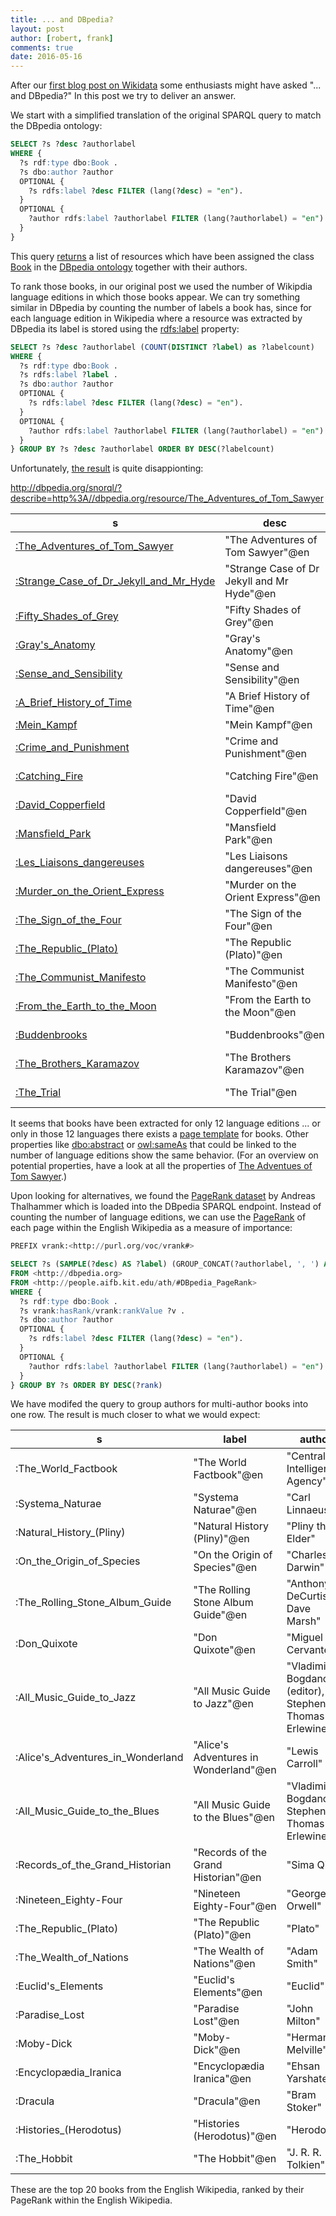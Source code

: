 ```yaml
---
title: ... and DBpedia?
layout: post
author: [robert, frank]
comments: true
date: 2016-05-16
---
```


After our
[first blog post on Wikidata](Wikidata-Meets-World-Literature) some
enthusiasts might have asked "... and DBpedia?" In this post we try to
deliver an answer.

We start with a simplified translation of the original SPARQL query to
match the DBpedia ontology:

~~~ sql
SELECT ?s ?desc ?authorlabel
WHERE {
  ?s rdf:type dbo:Book .
  ?s dbo:author ?author
  OPTIONAL {
    ?s rdfs:label ?desc FILTER (lang(?desc) = "en").
  }
  OPTIONAL {
    ?author rdfs:label ?authorlabel FILTER (lang(?authorlabel) = "en").
  }
}
~~~

This query [returns][query-book] a list of resources which have been
assigned the class
[Book](http://mappings.dbpedia.org/server/ontology/classes/Book) in
the
[DBpedia ontology](http://mappings.dbpedia.org/server/ontology/classes/)
together with their authors.

To rank those books, in our original post we used the number of
Wikipdia language editions in which those books appear. We can try
something similar in DBpedia by counting the number of labels a book
has, since for each language edition in Wikipedia where a resource was
extracted by DBpedia its label is stored using the
[rdfs:label](https://www.w3.org/TR/2004/REC-rdf-schema-20040210/#ch_label)
property:

~~~ sql
SELECT ?s ?desc ?authorlabel (COUNT(DISTINCT ?label) as ?labelcount)
WHERE {
  ?s rdf:type dbo:Book .
  ?s rdfs:label ?label .
  ?s dbo:author ?author
  OPTIONAL {
    ?s rdfs:label ?desc FILTER (lang(?desc) = "en").
  }
  OPTIONAL {
    ?author rdfs:label ?authorlabel FILTER (lang(?authorlabel) = "en").
  }
} GROUP BY ?s ?desc ?authorlabel ORDER BY DESC(?labelcount)
~~~

Unfortunately, [the result][query-labels] is quite disappionting:

http://dbpedia.org/snorql/?describe=http%3A//dbpedia.org/resource/The_Adventures_of_Tom_Sawyer

| s                                      | desc                                       | authorlabel                     | labelcount |
|----------------------------------------|--------------------------------------------|---------------------------------|------------|
| [:The_Adventures_of_Tom_Sawyer](http://dbpedia.org/snorql/?describe=http%3A//dbpedia.org/resource/The_Adventures_of_Tom_Sawyer)         | "The Adventures of Tom Sawyer"@en          | "Mark Twain"@en                 |         12 |
| [:Strange_Case_of_Dr_Jekyll_and_Mr_Hyde](http://dbpedia.org/snorql/?describe=http%3A//dbpedia.org/resource/Strange_Case_of_Dr_Jekyll_and_Mr_Hyde)| "Strange Case of Dr Jekyll and Mr Hyde"@en | "Robert Louis Stevenson"@en     |         12 |
| [:Fifty_Shades_of_Grey](http://dbpedia.org/snorql/?describe=http%3A//dbpedia.org/resource/Fifty_Shades_of_Grey)                 | "Fifty Shades of Grey"@en                  | "E. L. James"@en                |         12 |
| [:Gray's_Anatomy](http://dbpedia.org/snorql/?describe=http%3A//dbpedia.org/resource/Gray's_Anatomy)                       | "Gray's Anatomy"@en                        | "Henry Gray"@en                 |         12 |
| [:Sense_and_Sensibility](http://dbpedia.org/snorql/?describe=http%3A//dbpedia.org/resource/Sense_and_Sensibility)                | "Sense and Sensibility"@en                 | "Jane Austen"@en                |         12 |
| [:A_Brief_History_of_Time](http://dbpedia.org/snorql/?describe=http%3A//dbpedia.org/resource/A_Brief_History_of_Time)              | "A Brief History of Time"@en               | "Stephen Hawking"@en            |         12 |
| [:Mein_Kampf](http://dbpedia.org/snorql/?describe=http%3A//dbpedia.org/resource/Mein_Kampf)                           | "Mein Kampf"@en                            | "Adolf Hitler"@en               |         12 |
| [:Crime_and_Punishment](http://dbpedia.org/snorql/?describe=http%3A//dbpedia.org/resource/Crime_and_Punishment)                 | "Crime and Punishment"@en                  | "Fyodor Dostoyevsky"@en         |         12 |
| [:Catching_Fire](http://dbpedia.org/snorql/?describe=http%3A//dbpedia.org/resource/Catching_Fire)                        | "Catching Fire"@en                         | "Suzanne Collins"@en            |         12 |
| [:David_Copperfield](http://dbpedia.org/snorql/?describe=http%3A//dbpedia.org/resource/David_Copperfield)                    | "David Copperfield"@en                     | "Charles Dickens"@en            |         12 |
| [:Mansfield_Park](http://dbpedia.org/snorql/?describe=http%3A//dbpedia.org/resource/Mansfield_Park)                       | "Mansfield Park"@en                        | "Jane Austen"@en                |         12 |
| [:Les_Liaisons_dangereuses](http://dbpedia.org/snorql/?describe=http%3A//dbpedia.org/resource/Les_Liaisons_dangereuses)             | "Les Liaisons dangereuses"@en              | "Pierre Choderlos de Laclos"@en |         12 |
| [:Murder_on_the_Orient_Express](http://dbpedia.org/snorql/?describe=http%3A//dbpedia.org/resource/Murder_on_the_Orient_Express)         | "Murder on the Orient Express"@en          | "Agatha Christie"@en            |         12 |
| [:The_Sign_of_the_Four](http://dbpedia.org/snorql/?describe=http%3A//dbpedia.org/resource/The_Sign_of_the_Four)                 | "The Sign of the Four"@en                  | "Arthur Conan Doyle"@en         |         12 |
| [:The_Republic_(Plato)](http://dbpedia.org/snorql/?describe=http%3A//dbpedia.org/resource/The_Republic_(Plato))                 | "The Republic (Plato)"@en                  | "Plato"@en                      |         12 |
| [:The_Communist_Manifesto](http://dbpedia.org/snorql/?describe=http%3A//dbpedia.org/resource/The_Communist_Manifesto)              | "The Communist Manifesto"@en               | "Friedrich Engels"@en           |         12 |
| [:From_the_Earth_to_the_Moon](http://dbpedia.org/snorql/?describe=http%3A//dbpedia.org/resource/From_the_Earth_to_the_Moon)           | "From the Earth to the Moon"@en            | "Jules Verne"@en                |         12 |
| [:Buddenbrooks](http://dbpedia.org/snorql/?describe=http%3A//dbpedia.org/resource/Buddenbrooks)                         | "Buddenbrooks"@en                          | "Thomas Mann"@en                |         12 |
| [:The_Brothers_Karamazov](http://dbpedia.org/snorql/?describe=http%3A//dbpedia.org/resource/The_Brothers_Karamazov)               | "The Brothers Karamazov"@en                | "Fyodor Dostoyevsky"@en         |         12 |
| [:The_Trial](http://dbpedia.org/snorql/?describe=http%3A//dbpedia.org/resource/The_Trial)                            | "The Trial"@en                             | "Franz Kafka"@en                |         12 |

It seems that books have been extracted for only 12 language editions
... or only in those 12 languages there exists a
[page template](https://en.wikipedia.org/wiki/Help:Template) for
books. Other properties like
[dbo:abstract](http://dbpedia.org/snorql/?property=http%3A//dbpedia.org/ontology/abstract)
or [owl:sameAs](http://www.w3.org/2002/07/owl#sameAs) that could be
linked to the number of language editions show the same behavior. (For
an overview on potential properties, have a look at all the properties
of
[The Adventues of Tom Sawyer](http://dbpedia.org/snorql/?describe=http%3A//dbpedia.org/resource/The_Adventures_of_Tom_Sawyer).)

Upon looking for alternatives, we found the
[PageRank dataset](http://people.aifb.kit.edu/ath/) by Andreas
Thalhammer which is loaded into the DBpedia SPARQL endpoint. Instead
of counting the number of language editions, we can use the
[PageRank](https://en.wikipedia.org/wiki/PageRank) of each page within
the English Wikipedia as a measure of importance:

~~~ sql
PREFIX vrank:<http://purl.org/voc/vrank#>

SELECT ?s (SAMPLE(?desc) AS ?label) (GROUP_CONCAT(?authorlabel, ', ') AS ?author) (MAX(?v) AS ?rank)
FROM <http://dbpedia.org>
FROM <http://people.aifb.kit.edu/ath/#DBpedia_PageRank>
WHERE {
  ?s rdf:type dbo:Book .
  ?s vrank:hasRank/vrank:rankValue ?v .
  ?s dbo:author ?author
  OPTIONAL {
    ?s rdfs:label ?desc FILTER (lang(?desc) = "en").
  }
  OPTIONAL {
    ?author rdfs:label ?authorlabel FILTER (lang(?authorlabel) = "en").
  }
} GROUP BY ?s ORDER BY DESC(?rank)
~~~

We have modifed the query to group authors for multi-author books into
one row.  The result is much closer to what we would expect:


| s                                 | label                                 | author                                                    |    rank |
|-----------------------------------|---------------------------------------|-----------------------------------------------------------|---------|
| :The_World_Factbook               | "The World Factbook"@en               | "Central Intelligence Agency"                             | 146.277 |
| :Systema_Naturae                  | "Systema Naturae"@en                  | "Carl Linnaeus"                                           | 68.6522 |
| :Natural_History_(Pliny)          | "Natural History (Pliny)"@en          | "Pliny the Elder"                                         | 64.9683 |
| :On_the_Origin_of_Species         | "On the Origin of Species"@en         | "Charles Darwin"                                          | 56.7624 |
| :The_Rolling_Stone_Album_Guide    | "The Rolling Stone Album Guide"@en    | "Anthony DeCurtis, Dave Marsh"                            | 47.9486 |
| :Don_Quixote                      | "Don Quixote"@en                      | "Miguel de Cervantes"                                     | 45.3332 |
| :All_Music_Guide_to_Jazz          | "All Music Guide to Jazz"@en          | "Vladimir Bogdanov (editor), Stephen Thomas Erlewine"     |  44.641 |
| :Alice's_Adventures_in_Wonderland | "Alice's Adventures in Wonderland"@en | "Lewis Carroll"                                           | 42.4669 |
| :All_Music_Guide_to_the_Blues     | "All Music Guide to the Blues"@en     | "Vladimir Bogdanov, Stephen Thomas Erlewine"              | 40.9857 |
| :Records_of_the_Grand_Historian   | "Records of the Grand Historian"@en   | "Sima Qian"                                               |  40.262 |
| :Nineteen_Eighty-Four             | "Nineteen Eighty-Four"@en             | "George Orwell"                                           | 39.9243 |
| :The_Republic_(Plato)             | "The Republic (Plato)"@en             | "Plato"                                                   | 38.9124 |
| :The_Wealth_of_Nations            | "The Wealth of Nations"@en            | "Adam Smith"                                              | 37.4529 |
| :Euclid's_Elements                | "Euclid's Elements"@en                | "Euclid"                                                  | 36.0581 |
| :Paradise_Lost                    | "Paradise Lost"@en                    | "John Milton"                                             | 32.8596 |
| :Moby-Dick                        | "Moby-Dick"@en                        | "Herman Melville"                                         |  32.632 |
| :Encyclopædia_Iranica             | "Encyclopædia Iranica"@en             | "Ehsan Yarshater"                                         | 30.9694 |
| :Dracula                          | "Dracula"@en                          | "Bram Stoker"                                             | 29.6592 |
| :Histories_(Herodotus)            | "Histories (Herodotus)"@en            | "Herodotus"                                               | 29.4831 |
| :The_Hobbit                       | "The Hobbit"@en                       | "J. R. R. Tolkien"                                        | 29.4576 |

These are the top 20 books from the English Wikipedia, ranked by their
PageRank within the English Wikipedia.


[query-book]: http://dbpedia.org/snorql/?query=SELECT+%3Fs+%3Fdesc+%3Fauthorlabel%0D%0AWHERE+{++%3Fs+rdf%3Atype+dbo%3ABook+.%0D%0A++%3Fs+dbo%3Aauthor+%3Fauthor%0D%0A++OPTIONAL+{++++%3Fs+rdfs%3Alabel+%3Fdesc+FILTER+%28lang%28%3Fdesc%29+%3D+%22en%22%29.%0D%0A++}%0D%0A++OPTIONAL+{++++%3Fauthor+rdfs%3Alabel+%3Fauthorlabel+FILTER+%28lang%28%3Fauthorlabel%29+%3D+%22en%22%29.%0D%0A++}%0D%0A}%0D%0A

[query-labels]: http://dbpedia.org/snorql/?query=SELECT+%3Fs+%3Fdesc+%3Fauthorlabel+%28COUNT%28DISTINCT+%3Flabel%29+as+%3Flabelcount%29%0D%0AWHERE+{++%3Fs+rdf%3Atype+dbo%3ABook+.%0D%0A++%3Fs+rdfs%3Alabel+%3Flabel+.%0D%0A++%3Fs+dbo%3Aauthor+%3Fauthor%0D%0A++OPTIONAL+{++++%3Fs+rdfs%3Alabel+%3Fdesc+FILTER+%28lang%28%3Fdesc%29+%3D+%22en%22%29.%0D%0A++}%0D%0A++OPTIONAL+{++++%3Fauthor+rdfs%3Alabel+%3Fauthorlabel+FILTER+%28lang%28%3Fauthorlabel%29+%3D+%22en%22%29.%0D%0A++}%0D%0A}+GROUP+BY+%3Fs+%3Fdesc+%3Fauthorlabel+ORDER+BY+DESC%28%3Flabelcount%29+LIMIT+20
